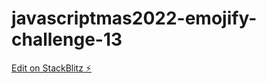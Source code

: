 # javascriptmas2022-emojify-challenge-13

[Edit on StackBlitz ⚡️](https://stackblitz.com/edit/js-voumzw)